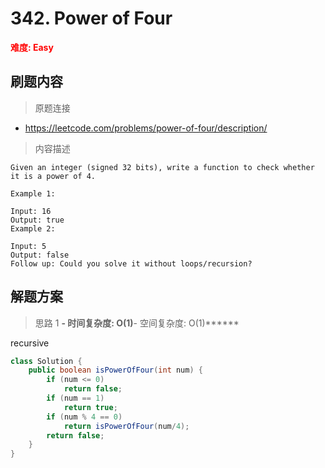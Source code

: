 # 342. Power of Four

**<font color=red>难度: Easy</font>**

## 刷题内容

> 原题连接

* https://leetcode.com/problems/power-of-four/description/

> 内容描述

```
Given an integer (signed 32 bits), write a function to check whether it is a power of 4.

Example 1:

Input: 16
Output: true
Example 2:

Input: 5
Output: false
Follow up: Could you solve it without loops/recursion?
```

## 解题方案

> 思路 1
******- 时间复杂度: O(1)******- 空间复杂度: O(1)******

recursive

```java
class Solution {
    public boolean isPowerOfFour(int num) {
        if (num <= 0)
        	return false;
        if (num == 1)
        	return true;
        if (num % 4 == 0)
        	return isPowerOfFour(num/4);
        return false;
    }
}
```
